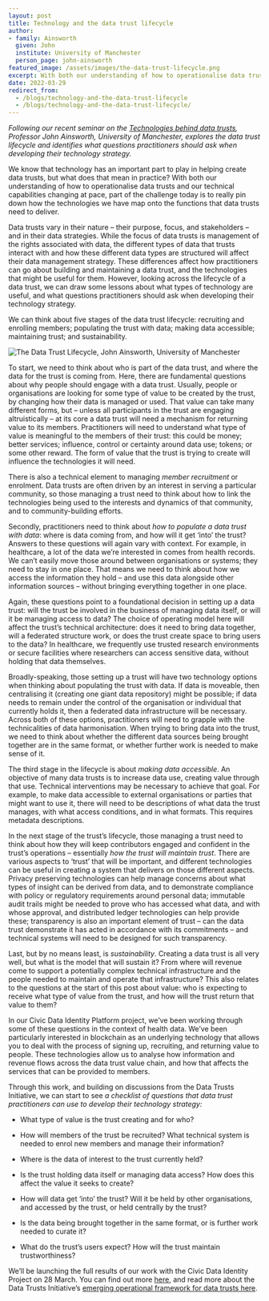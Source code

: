 ```yaml
---
layout: post
title: Technology and the data trust lifecycle
author:
- family: Ainsworth
  given: John
  institute: University of Manchester
  person_page: john-ainsworth
featured_image: /assets/images/the-data-trust-lifecycle.png
excerpt: With both our understanding of how to operationalise data trusts and our technical capabilities changing at pace, part of the challenge today is to really pin down how the technologies we have map onto the functions that data trusts need to deliver. 
date: 2022-03-29
redirect_from:
  - /blogs/technology-and-the-data-trust-lifecycle
  - /blogs/technology-and-the-data-trust-lifecycle/
---
```


*Following our recent seminar on the* [*Technologies behind data
trusts*](https://youtu.be/ol3kY1NhEjE)*, Professor John Ainsworth,
University of Manchester, explores the data trust lifecycle and
identifies what questions practitioners should ask when developing their
technology strategy.*

We know that technology has an important part to play in helping
create data trusts, but what does that mean in practice? With both our
understanding of how to operationalise data trusts and our technical
capabilities changing at pace, part of the challenge today is to
really pin down how the technologies we have map onto the functions
that data trusts need to deliver. 

Data trusts vary in their nature – their purpose, focus, and
stakeholders – and in their data strategies. While the focus of data
trusts is management of the rights associated with data, the different
types of data that trusts interact with and how these different data
types are structured will affect their data management strategy. These
differences affect how practitioners can go about building and
maintaining a data trust, and the technologies that might be useful
for them. However, looking across the lifecycle of a data trust, we
can draw some lessons about what types of technology are useful, and
what questions practitioners should ask when developing their
technology strategy.

We can think about five stages of the data trust lifecycle: recruiting
and enrolling members; populating the trust with data; making data
accessible; maintaining trust; and sustainability.


![The Data Trust Lifecycle, John Ainsworth, University of
Manchester](/assets/images/the-data-trust-lifecycle.png)

To start, we need to think about who is part of the data trust, and
where the data for the trust is coming from. Here, there are
fundamental questions about why people should engage with a data
trust. Usually, people or organisations are looking for some type of
value to be created by the trust, by changing how their data is
managed or used. That value can take many different forms, but –
unless all participants in the trust are engaging altruistically – at
its core a data trust will need a mechanism for returning value to its
members. Practitioners will need to understand what type of value is
meaningful to the members of their trust: this could be money; better
services; influence, control or certainty around data use; tokens; or
some other reward. The form of value that the trust is trying to
create will influence the technologies it will need.

There is also a technical element to managing *member recruitment* or
enrolment. Data trusts are often driven by an interest in serving a
particular community, so those managing a trust need to think about
how to link the technologies being used to the interests and dynamics
of that community, and to community-building efforts.

Secondly, practitioners need to think about *how to populate a data
trust with data*: where is data coming from, and how will it get
‘into’ the trust? Answers to these questions will again vary with
context. For example, in healthcare, a lot of the data we’re
interested in comes from health records. We can’t easily move those
around between organisations or systems; they need to stay in one
place. That means we need to think about how we access the information
they hold – and use this data alongside other information sources –
without bringing everything together in one place.

Again, these questions point to a foundational decision in setting up
a data trust: will the trust be involved in the business of managing
data itself, or will it be managing access to data? The choice of
operating model here will affect the trust’s technical architecture:
does it need to bring data together, will a federated structure work,
or does the trust create space to bring users to the data? In
healthcare, we frequently use trusted research environments or secure
facilities where researchers can access sensitive data, without
holding that data themselves.

Broadly-speaking, those setting up a trust will have two technology
options when thinking about populating the trust with data. If data is
moveable, then centralising it (creating one giant data repository)
might be possible; if data needs to remain under the control of the
organisation or individual that currently holds it, then a federated
data infrastructure will be necessary. Across both of these options,
practitioners will need to grapple with the technicalities of data
harmonisation. When trying to bring data into the trust, we need to
think about whether the different data sources being brought together
are in the same format, or whether further work is needed to make
sense of it.

The third stage in the lifecycle is about *making data accessible*. An
objective of many data trusts is to increase data use, creating value
through that use. Technical interventions may be necessary to achieve
that goal. For example, to make data accessible to external
organisations or parties that might want to use it, there will need to
be descriptions of what data the trust manages, with what access
conditions, and in what formats. This requires metadata descriptions.

In the next stage of the trust’s lifecycle, those managing a trust
need to think about how they will keep contributors engaged and
confident in the trust’s operations – essentially *how the trust will
maintain trust*. There are various aspects to ‘trust’ that will be
important, and different technologies can be useful in creating a
system that delivers on those different aspects. Privacy preserving
technologies can help manage concerns about what types of insight can
be derived from data, and to demonstrate compliance with policy or
regulatory requirements around personal data; immutable audit trails
might be needed to prove who has accessed what data, and with whose
approval, and distributed ledger technologies can help provide these;
transparency is also an important element of trust – can the data
trust demonstrate it has acted in accordance with its commitments –
and technical systems will need to be designed for such transparency.

Last, but by no means least, is *sustainability*. Creating a data
trust is all very well, but what is the model that will sustain it?
From where will revenue come to support a potentially complex
technical infrastructure and the people needed to maintain and operate
that infrastructure? This also relates to the questions at the start
of this post about value: who is expecting to receive what type of
value from the trust, and how will the trust return that value to
them?

In our Civic Data Identity Platform project, we’ve been working
through some of these questions in the context of health data. We’ve
been particularly interested in blockchain as an underlying technology
that allows you to deal with the process of signing up, recruiting,
and returning value to people. These technologies allow us to analyse
how information and revenue flows across the data trust value chain,
and how that affects the services that can be provided to members.


Through this work, and building on discussions from the Data Trusts
Initiative, we can start to see *a checklist of questions that data
trust practitioners can use to develop their technology strategy:*

* What type of value is the trust creating and for who?

* How will members of the trust be recruited? What technical system
is needed to enrol new members and manage their information?

* Where is the data of interest to the trust currently held?

* Is the trust holding data itself or managing data access? How
does this affect the value it seeks to create?

* How will data get ‘into’ the trust? Will it be held by other
organisations, and accessed by the trust, or held centrally by the
trust?

* Is the data being brought together in the same format, or is
further work needed to curate it?

* What do the trust’s users expect? How will the trust maintain
trustworthiness?

We’ll be launching the full results of our work with the Civic Data
Identity Project on 28 March. You can find out more
[here](http://cdip.lancs.ac.uk), and read more about the Data Trusts
Initiative’s
[emerging operational framework for data trusts here](https://datatrusts.uk/blogs/creating-a-pathway-to-successful-real-world-data-trusts).

